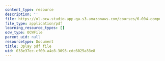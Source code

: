 ```yaml
---
content_type: resource
description: ''
file: https://ol-ocw-studio-app-qa.s3.amazonaws.com/courses/6-004-computation-structures-spring-2017/033e37eccf00a4e83093cdc6025a38e8_70auqrv84y8.pdf
file_type: application/pdf
learning_resource_types: []
ocw_type: OCWFile
parent_uid: null
resourcetype: Document
title: 3play pdf file
uid: 033e37ec-cf00-a4e8-3093-cdc6025a38e8
---
```

